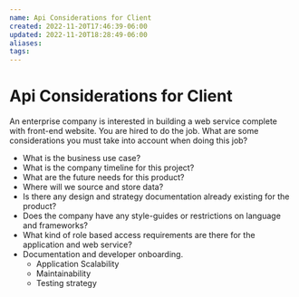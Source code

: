 ```yaml
---
name: Api Considerations for Client
created: 2022-11-20T17:46:39-06:00
updated: 2022-11-20T18:28:49-06:00
aliases: 
tags: 
---
```

# Api Considerations for Client

An enterprise company is interested in building a web service complete with front-end website. You are hired to do the job. What are some considerations you must take into account when doing this job?

- What is the business use case?
- What is the company timeline for this project?
- What are the future needs for this product?
- Where will we source and  store data?
- Is there any design and strategy documentation already existing for the product?
- Does the company have any style-guides or restrictions on language and frameworks?
- What kind of role based access requirements are there for the application and web service?
- Documentation and developer onboarding.
	- Application Scalability
	- Maintainability
	- Testing strategy